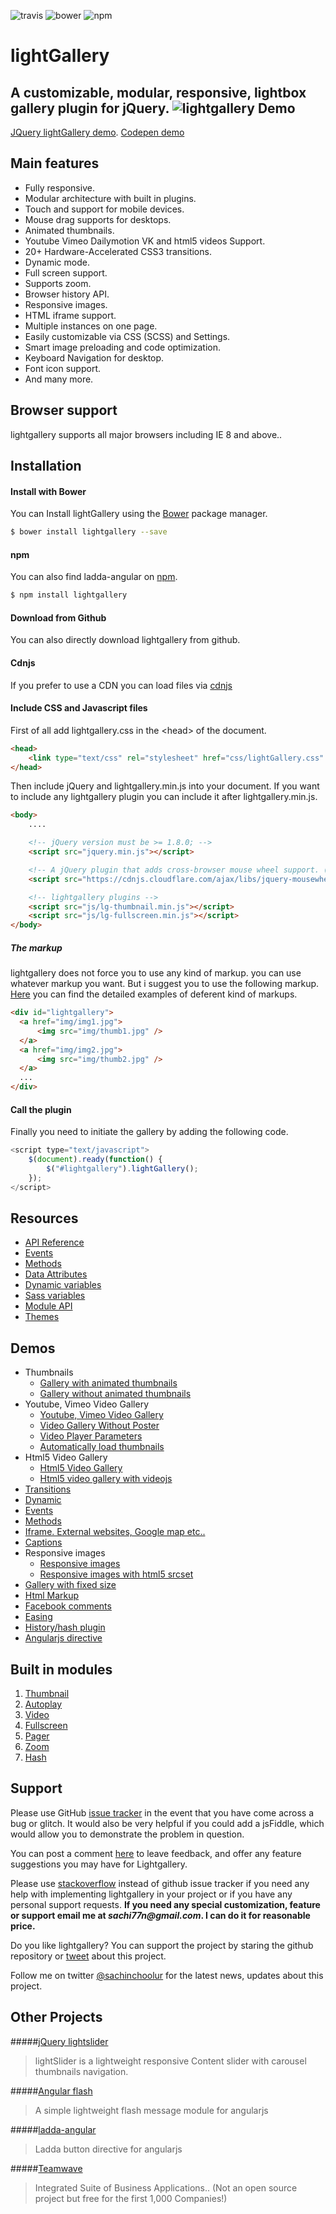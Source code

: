 ![travis](https://travis-ci.org/sachinchoolur/lightGallery.svg?branch=master)
![bower](https://img.shields.io/bower/v/lightgallery.svg)
![npm](https://img.shields.io/npm/v/lightgallery.svg)

# lightGallery
A customizable, modular, responsive, lightbox gallery plugin for jQuery.
![lightgallery](https://raw.githubusercontent.com/sachinchoolur/lightGallery/master/lib/lg.png)
Demo
---
[JQuery lightGallery demo](https://sachinchoolur.github.io/lightGallery/). [Codepen demo](https://codepen.io/sachinchoolur/details/QjLNMM/) 

Main features
---

* Fully responsive.
* Modular architecture with built in plugins.
* Touch and support for mobile devices.
* Mouse drag supports for desktops.
* Animated thumbnails.
* Youtube Vimeo Dailymotion VK and html5 videos Support.
* 20+ Hardware-Accelerated CSS3 transitions.
* Dynamic mode.
* Full screen support.
* Supports zoom.
* Browser history API.
* Responsive images.
* HTML iframe support.
* Multiple instances on one page.
* Easily customizable via CSS (SCSS) and Settings.
* Smart image preloading and code optimization.
* Keyboard Navigation for desktop.
* Font icon support.
* And many more.
 
Browser support
---
lightgallery supports all major browsers including IE 8 and above..


Installation
---
#### Install with Bower

You can Install lightGallery using the [Bower](https://bower.io) package manager.

```sh
$ bower install lightgallery --save
```

#### npm

You can also find ladda-angular on [npm](https://npmjs.org).

```sh
$ npm install lightgallery
```
#### Download from Github

You can also directly download lightgallery from github.

#### Cdnjs

If you prefer to use a CDN you can load files via [cdnjs](https://cdnjs.com/libraries/lightgallery)

#### Include CSS and Javascript files
First of all add lightgallery.css in the &lt;head&gt; of the document.
``` html
<head>
    <link type="text/css" rel="stylesheet" href="css/lightGallery.css" /> 
</head>
```
Then include jQuery and lightgallery.min.js into your document.
If you want to include any lightgallery plugin you can include it after lightgallery.min.js.
``` html
<body>
    ....

    <!-- jQuery version must be >= 1.8.0; -->
    <script src="jquery.min.js"></script>

    <!-- A jQuery plugin that adds cross-browser mouse wheel support. (Optional) -->
    <script src="https://cdnjs.cloudflare.com/ajax/libs/jquery-mousewheel/3.1.13/jquery.mousewheel.min.js"></script>

    <!-- lightgallery plugins -->
    <script src="js/lg-thumbnail.min.js"></script>
    <script src="js/lg-fullscreen.min.js"></script>
</body>  
```
##### The markup
lightgallery does not force you to use any kind of markup. you can use whatever markup you want. But i suggest you to use the following markup. [Here](https://sachinchoolur.github.io/lightGallery/demos/html-markup.html) you can find the detailed examples of deferent kind of markups.
``` html
<div id="lightgallery">
  <a href="img/img1.jpg">
      <img src="img/thumb1.jpg" />
  </a>
  <a href="img/img2.jpg">
      <img src="img/thumb2.jpg" />
  </a>
  ...
</div>
```
#### Call the plugin
Finally you need to initiate the gallery by adding the following code.
``` javascript
<script type="text/javascript">
    $(document).ready(function() {
        $("#lightgallery").lightGallery(); 
    });
</script>
```
Resources
----
* [API Reference](https://sachinchoolur.github.io/lightGallery/docs/api.html)
* [Events](https://sachinchoolur.github.io/lightGallery/docs/api.html#events)
* [Methods](https://sachinchoolur.github.io/lightGallery/docs/api.html#methods)
* [Data Attributes](https://sachinchoolur.github.io/lightGallery/docs/api.html#attributes)
* [Dynamic variables](https://sachinchoolur.github.io/lightGallery/docs/api.html#dynamic)
* [Sass variables](https://sachinchoolur.github.io/lightGallery/docs/api.html#sass)
* [Module API](https://sachinchoolur.github.io/lightGallery/docs/plugin-api.html)
* [Themes](https://sachinchoolur.github.io/lightGallery/themes/)

Demos 
----
* Thumbnails
  * [Gallery with animated thumbnails](https://sachinchoolur.github.io/lightGallery/demos/) 
  * [Gallery without animated thumbnails](https://sachinchoolur.github.io/lightGallery/demos/#normal-thumb) 
* Youtube, Vimeo Video Gallery
  * [Youtube, Vimeo Video Gallery](https://sachinchoolur.github.io/lightGallery/demos/videos.html)
  * [Video Gallery Without Poster](https://sachinchoolur.github.io/lightGallery/demos/videos.html#video-without-poster)
  * [Video Player Parameters](https://sachinchoolur.github.io/lightGallery/demos/videos.html#video-player-param)
  * [Automatically load thumbnails](https://sachinchoolur.github.io/lightGallery/demos/videos.html#auto-thumb)
* Html5 Video Gallery
  * [Html5 Video Gallery](https://sachinchoolur.github.io/lightGallery/demos/html5-videos.html)
  * [Html5 video gallery with videojs](https://sachinchoolur.github.io/lightGallery/demos/html5-videos.html#video-without-poster)
* [Transitions](https://sachinchoolur.github.io/lightGallery/demos/transitions.html)
* [Dynamic](https://sachinchoolur.github.io/lightGallery/demos/dynamic.html)
* [Events](https://sachinchoolur.github.io/lightGallery/demos/events.html)
* [Methods](https://sachinchoolur.github.io/lightGallery/demos/methods.html)
* [Iframe. External websites, Google map etc..](https://sachinchoolur.github.io/lightGallery/demos/iframe.html)
* [Captions](https://sachinchoolur.github.io/lightGallery/demos/captions.html)
* Responsive images
  * [Responsive images](https://sachinchoolur.github.io/lightGallery/demos/responsive.html)
  * [Responsive images with html5 srcset](https://sachinchoolur.github.io/lightGallery/demos/responsive.html#srcset-demo)
* [Gallery with fixed size](https://sachinchoolur.github.io/lightGallery/demos/fixed-size.html)
* [Html Markup](https://sachinchoolur.github.io/lightGallery/demos/html-markup.html)
* [Facebook comments](https://sachinchoolur.github.io/lightGallery/demos/comment-box.html)
* [Easing](https://sachinchoolur.github.io/lightGallery/demos/easing.html)
* [History/hash plugin](https://sachinchoolur.github.io/lightGallery/demos/hash.html)
* [Angularjs directive](https://sachinchoolur.github.io/lightGallery/demos/angularjs.html)

Built in modules
----
1. [Thumbnail](https://sachinchoolur.github.io/lightGallery/docs/api.html#lg-thumbnial)
2. [Autoplay](https://sachinchoolur.github.io/lightGallery/docs/api.html#lg-autoplay)
3. [Video](https://sachinchoolur.github.io/lightGallery/docs/api.html#lg-video)
4. [Fullscreen](https://sachinchoolur.github.io/lightGallery/docs/api.html#lg-fullscreen)
4. [Pager](https://sachinchoolur.github.io/lightGallery/docs/api.html#lg-pager)
4. [Zoom](https://sachinchoolur.github.io/lightGallery/docs/api.html#lg-zoom)
4. [Hash](https://sachinchoolur.github.io/lightGallery/docs/api.html#lg-hash)

Support
----
Please use GitHub [issue tracker](https://github.com/sachinchoolur/lightGallery/issues/new) in the event that you have come across a bug or glitch. It would also be very helpful if you could add a jsFiddle, which would allow you to demonstrate the problem in question.

You can post a comment [here](https://sachinchoolur.github.io/lightGallery/#comments) to leave feedback, and offer any feature suggestions you may have for Lightgallery.

Please use [stackoverflow](https://stackoverflow.com/search?q=lightgallery) instead of github issue tracker if you need any help with implementing lightgallery in your project or if you have any personal support requests. **If you need any special customization, feature or support email me at _sachi77n@gmail.com_. I can do it for reasonable price.**

Do you like lightgallery? You can support the project by staring the github repository or [tweet](https://twitter.com/intent/tweet?original_referer=https%3A%2F%2Fabout.twitter.com%2Fresources%2Fbuttons&ref_src=twsrc%5Etfw&text=lightGallery%20-%20The%20complete%20%23jQuery%20lightbox%20gallery%20plugin.%20%23javascript&tw_p=tweetbutton&url=http%3A%2F%2Fsachinchoolur.github.io%2FlightGallery%2F) about this project.

Follow me on twitter [@sachinchoolur](https://twitter.com/sachinchoolur) for the latest news, updates about this project.

Other Projects
----
#####[jQuery lightslider](https://github.com/sachinchoolur/lightslider)
> lightSlider is a lightweight responsive Content slider with carousel thumbnails navigation.

#####[Angular flash](https://github.com/sachinchoolur/angular-flash)
> A simple lightweight flash message module for angularjs

#####[ladda-angular](https://github.com/sachinchoolur/ladda-angular)
> Ladda button directive for angularjs

#####[Teamwave](http://www.teamwave.com/?kid=676V2)
> Integrated Suite of Business Applications.. (Not an open source project but free for the first 1,000 Companies!)



